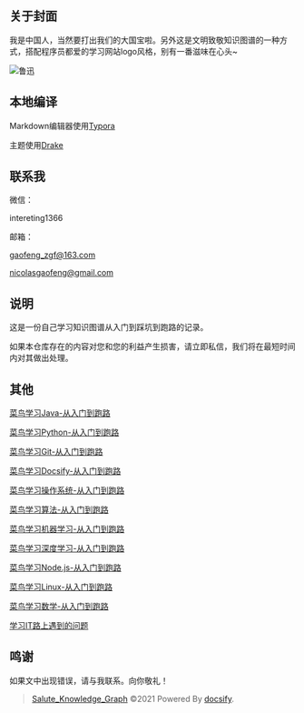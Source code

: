 ## 关于封面

我是中国人，当然要打出我们的大国宝啦。另外这是文明致敬知识图谱的一种方式，搭配程序员都爱的学习网站logo风格，别有一番滋味在心头~

![鲁迅](https://gitee.com/zgf1366/pic_store/raw/master/img/20210105185709.jpeg)

## 本地编译

Markdown编辑器使用[Typora](https://typora.io/)

主题使用[Drake](https://theme.typora.io/theme/Drake/)

## 联系我

微信：

intereting1366

邮箱：

gaofeng_zgf@163.com

nicolasgaofeng@gmail.com

## 说明

这是一份自己学习知识图谱从入门到踩坑到跑路的记录。

如果本仓库存在的内容对您和您的利益产生损害，请立即私信，我们将在最短时间内对其做出处理。

## 其他

[菜鸟学习Java-从入门到跑路](https://github.com/Nicolas-gaofeng/Salute_Java)

[菜鸟学习Python-从入门到跑路](https://github.com/Nicolas-gaofeng/Salute_Python)

[菜鸟学习Git-从入门到跑路](https://github.com/Nicolas-gaofeng/Salute_Git)

[菜鸟学习Docsify-从入门到跑路](https://github.com/Nicolas-gaofeng/Salute_Docsify)

[菜鸟学习操作系统-从入门到跑路](https://github.com/Nicolas-gaofeng/Salute_Operating_System)

[菜鸟学习算法-从入门到跑路](https://github.com/Nicolas-gaofeng/Salute_Algorithm)

[菜鸟学习机器学习-从入门到跑路](https://github.com/Nicolas-gaofeng/Salute_Machine_Learning)

[菜鸟学习深度学习-从入门到跑路](https://github.com/Nicolas-gaofeng/Salute_Deep_Learning)

[菜鸟学习Node.js-从入门到跑路](https://github.com/Nicolas-gaofeng/Salute_Nodejs)

[菜鸟学习Linux-从入门到跑路](https://github.com/Nicolas-gaofeng/Salute_Linux)

[菜鸟学习数学-从入门到跑路](https://github.com/Nicolas-gaofeng/Salute_Math)

[学习IT路上遇到的问题](https://github.com/Nicolas-gaofeng/Salute_Problem)

## 鸣谢

如果文中出现错误，请与我联系。向你敬礼！



> [Salute_Knowledge_Graph](https://github.com/Nicolas-gaofeng/Salute_Knowledge_Graph) ©2021 Powered By [docsify](https://github.com/docsifyjs/docsify/).


